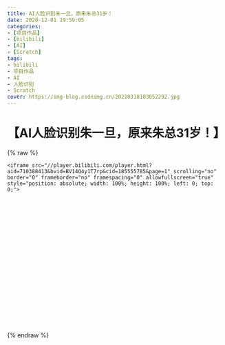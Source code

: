 ```yaml
---
title: AI人脸识别朱一旦，原来朱总31岁！
date: 2020-12-01 19:59:05
categories:
- [项目作品]
- [bilibili]
- [AI]
- [Scratch]
tags:
- bilibili
- 项目作品
- AI
- 人脸识别
- Scratch
cover: https://img-blog.csdnimg.cn/20210318103052292.jpg
---
```


# 【AI人脸识别朱一旦，原来朱总31岁！】

{% raw %}



<div style="position: relative; width: 100%; height: 0; padding-bottom: 75%;">

    <iframe src="//player.bilibili.com/player.html?aid=710388413&bvid=BV14Q4y1T7rp&cid=185555785&page=1" scrolling="no" border="0" frameborder="no" framespacing="0" allowfullscreen="true" style="position: absolute; width: 100%; height: 100%; left: 0; top: 0;">

  </iframe>

</div>

{% endraw %}
